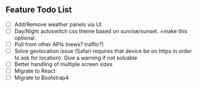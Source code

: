## Feature Todo List

- [ ] Add/Remove weather panels via UI.
- [ ] Day/Night autoswitch css theme based on sunrise/sunset. +make this optional.
- [ ] Pull from other APIs (news? traffic?)
- [ ] Solve geolocation issue (Safari requires that device be on https in order to ask for location). Give a warning if not solvable
- [ ] Better handling of multiple screen sizes
- [ ] Migrate to React
- [ ] Migrate to Bootstrap4
